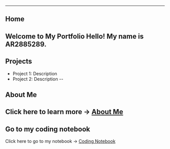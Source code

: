 ---
Home
--
Welcome to My Portfolio Hello! My name is AR2885289.
--
## Projects
- Project 1: Description
- Project 2: Description
--
## About Me
Click here to learn more → [About Me](about.md)
--
## Go to my coding notebook
Click here to go to my notebook → [Coding Notebook](notebook.md)
